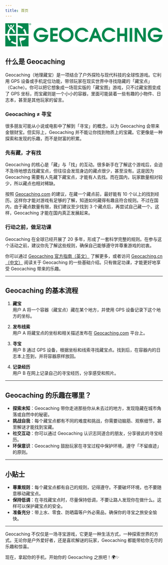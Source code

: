 ```yaml
---
title: 首页
---
```


<style>
  .md-typeset h1,
  .md-content__button {
    display: none;
  }
</style>

![](./imgs/geocaching.svg)

## 什么是 Geocaching

Geocaching（地理藏宝）是一项结合了户外探险与现代科技的全球性游戏。它利用 GPS 设备或手机定位功能，带领玩家在现实世界中寻找隐藏的「藏宝点」（Cache）。你可以把它想象成一场现实版的「藏宝图」游戏，只不过藏宝图变成了 GPS 坐标，而宝藏则是一个小小的容器，里面可能装着一些有趣的小物件、日志本，甚至是其他玩家的留言。

### **Geocaching ≠ 寻宝**

很多朋友可能从小说或电影中了解到「寻宝」的概念，以为 Geocaching 会带来金银财宝。但实际上，Geocaching 并不能让你找到物质上的宝藏。它更像是一种探索和发现的乐趣，而不是财富的积累。

### **先有藏，才有找**

Geocaching 的核心是「藏」与「找」的互动。很多新手在了解这个游戏后，会迫不及待地想去找藏宝点，但往往会发现身边的藏点很少，甚至没有。这是因为 Geocaching 需要有人先藏下藏宝点，才能有人去找。而在国内，玩家数量相对较少，所以藏点也相对稀缺。

按照 [Geocaching.com](https://www.geocaching.com/play/hide) 的建议，在藏一个藏点前，最好能有 10 个以上的找到经历。这样你才能对游戏有足够的了解，知道如何藏得有趣且符合规则。不过在国内，由于藏点数量有限，我们建议至少找到 3 个藏点后，再尝试自己藏一个。这样，Geocaching 才能在国内真正发展起来。

### **行动之前，做足功课**

Geocaching 在全球已经开展了 20 多年，形成了一套科学完整的规则。在参与这个活动之前，建议你先了解这些规则，确保自己能够遵守并尊重游戏的初衷。

你可以通过 [Geocaching 官方指南（英文）](https://www.geocaching.com/guide/) 了解更多，或者访问 [Geocaching.cn（中文）](https://www.geocaching.cn) 阅读关于 Geocaching 的一些基础介绍。只有做足功课，才能更好地享受 Geocaching 带来的乐趣。

---

## Geocaching 的基本流程

1. **藏宝**  
   用户 A 将一个容器（藏宝点）藏在某个地方，并使用 GPS 设备记录下这个地方的坐标。

2. **发布线索**  
   用户 A 将藏宝点的坐标和相关描述发布在 [Geocaching.com](https://www.geocaching.com) 平台上。

3. **寻宝**  
   用户 B 通过 GPS 设备，根据坐标和线索寻找藏宝点。找到后，在容器内的日志本上签到，并将容器原样放回。

4. **记录经历**  
   用户 B 在网上记录自己的寻宝经历，分享感受和照片。

---

## Geocaching 的乐趣在哪里？

- **探索未知**：Geocaching 带你走进那些你从未去过的地方，发现隐藏在城市角落或自然中的秘密。
- **挑战自我**：每个藏宝点都有不同的难度和挑战，你需要动脑筋、观察细节，甚至解谜才能找到宝藏。
- **社交互动**：你可以通过 Geocaching 认识志同道合的朋友，分享彼此的寻宝经历。
- **环保意识**：Geocaching 鼓励玩家在寻宝过程中保护环境，遵守「不留痕迹」的原则。

---

## 小贴士

- **尊重规则**：每个藏宝点都有自己的规则，记得遵守。不要破坏环境，也不要随意移动藏宝点。
- **保持低调**：在寻找藏宝点时，尽量保持低调，不要让路人发现你在做什么。这样可以保护藏宝点的安全。
- **准备充分**：带上水、零食、防晒霜等户外必需品，确保你的寻宝之旅安全愉快。

---

Geocaching 不仅仅是一场寻宝游戏，它更是一种生活方式，一种探索世界的方式。无论你是户外爱好者，还是喜欢解谜的玩家，Geocaching 都能带给你无尽的乐趣和惊喜。

现在，拿起你的手机，开始你的 Geocaching 之旅吧！🌍✨
